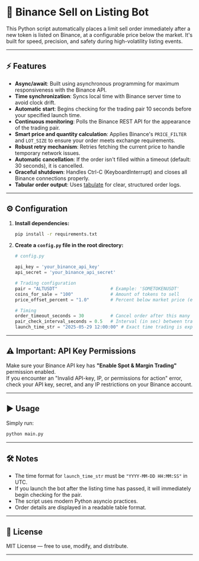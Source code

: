 # 🚀 Binance Sell on Listing Bot

This Python script automatically places a limit sell order immediately after a new token is listed on Binance, at a configurable price below the market. It's built for speed, precision, and safety during high-volatility listing events.

---

## ⚡️ Features

- **Async/await**: Built using asynchronous programming for maximum responsiveness with the Binance API.
- **Time synchronization**: Syncs local time with Binance server time to avoid clock drift.
- **Automatic start**: Begins checking for the trading pair 10 seconds before your specified launch time.
- **Continuous monitoring**: Polls the Binance REST API for the appearance of the trading pair.
- **Smart price and quantity calculation**: Applies Binance's `PRICE_FILTER` and `LOT_SIZE` to ensure your order meets exchange requirements.
- **Robust retry mechanism**: Retries fetching the current price to handle temporary network issues.
- **Automatic cancellation**: If the order isn't filled within a timeout (default: 30 seconds), it is cancelled.
- **Graceful shutdown**: Handles Ctrl-C (KeyboardInterrupt) and closes all Binance connections properly.
- **Tabular order output**: Uses [tabulate](https://pypi.org/project/tabulate/) for clear, structured order logs.

---

## ⚙️ Configuration

1. **Install dependencies:**
    ```sh
    pip install -r requirements.txt
    ```

2. **Create a `config.py` file in the root directory:**
    ```python
    # config.py

    api_key = 'your_binance_api_key'
    api_secret = 'your_binance_api_secret'

    # Trading configuration
    pair = "ALTUSDT"                    # Example: 'SOMETOKENUSDT'
    coins_for_sale = "100"              # Amount of tokens to sell
    price_offset_percent = "1.0"        # Percent below market price (e.g., 1.0 means 1% below)

    # Timing
    order_timeout_seconds = 30          # Cancel order after this many seconds if not filled
    pair_check_interval_seconds = 0.5   # Interval (in sec) between trade pair availability checks
    launch_time_str = "2025-05-29 12:00:00" # Exact time trading is expected to start (UTC)
    ```

---

## ⚠️ Important: API Key Permissions

Make sure your Binance API key has **"Enable Spot & Margin Trading"** permission enabled.  
If you encounter an "Invalid API-key, IP, or permissions for action" error, check your API key, secret, and any IP restrictions on your Binance account.

---

## ▶️ Usage

Simply run:

```sh
python main.py
```

---

## 🛠 Notes

- The time format for `launch_time_str` must be `"YYYY-MM-DD HH:MM:SS"` in UTC.
- If you launch the bot after the listing time has passed, it will immediately begin checking for the pair.
- The script uses modern Python asyncio practices.
- Order details are displayed in a readable table format.

---

## 📄 License

MIT License — free to use, modify, and distribute.

---